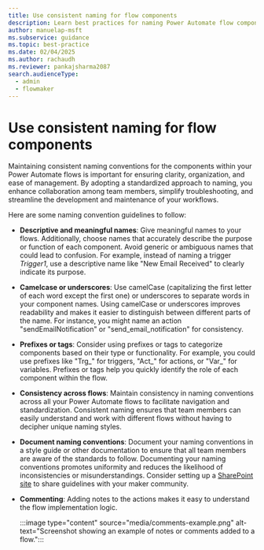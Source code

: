 ```yaml
---
title: Use consistent naming for flow components
description: Learn best practices for naming Power Automate flow components to improve collaboration, troubleshooting, and workflow maintenance.
author: manuelap-msft
ms.subservice: guidance
ms.topic: best-practice
ms.date: 02/04/2025
ms.author: rachaudh
ms.reviewer: pankajsharma2087
search.audienceType: 
  - admin
  - flowmaker
---
```


# Use consistent naming for flow components

Maintaining consistent naming conventions for the components within your Power Automate flows is important for ensuring clarity, organization, and ease of management. By adopting a standardized approach to naming, you enhance collaboration among team members, simplify troubleshooting, and streamline the development and maintenance of your workflows.

Here are some naming convention guidelines to follow:

- **Descriptive and meaningful names**: Give meaningful names to your flows. Additionally, choose names that accurately describe the purpose or function of each component. Avoid generic or ambiguous names that could lead to confusion. For example, instead of naming a trigger *Trigger1*, use a descriptive name like "New Email Received" to clearly indicate its purpose.

- **Camelcase or underscores**: Use camelCase (capitalizing the first letter of each word except the first one) or underscores to separate words in your component names. Using camelCase or underscores improves readability and makes it easier to distinguish between different parts of the name. For instance, you might name an action "sendEmailNotification" or "send_email_notification" for consistency.

- **Prefixes or tags**: Consider using prefixes or tags to categorize components based on their type or functionality. For example, you could use prefixes like "Trg_" for triggers, "Act_" for actions, or "Var_" for variables. Prefixes or tags help you quickly identify the role of each component within the flow.

- **Consistency across flows**: Maintain consistency in naming conventions across all your Power Automate flows to facilitate navigation and standardization. Consistent naming ensures that team members can easily understand and work with different flows without having to decipher unique naming styles.

- **Document naming conventions**: Document your naming conventions in a style guide or other documentation to ensure that all team members are aware of the standards to follow. Documenting your naming conventions promotes uniformity and reduces the likelihood of inconsistencies or misunderstandings. Consider setting up a [SharePoint site](/power-platform/guidance/adoption/wiki-community#create-a-power-platform-hub) to share guidelines with your maker community.

- **Commenting**: Adding notes to the actions makes it easy to understand the flow implementation logic.

    :::image type="content" source="media/comments-example.png" alt-text="Screenshot showing an example of notes or comments added to a flow.":::
